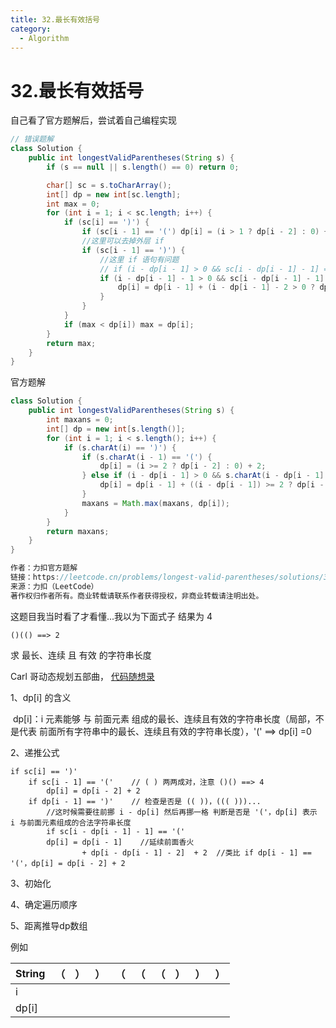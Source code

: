 ```yaml
---
title: 32.最长有效括号
category:
  - Algorithm
---
```


# 32.最长有效括号



自己看了官方题解后，尝试着自己编程实现

```java
// 错误题解
class Solution {
    public int longestValidParentheses(String s) {
        if (s == null || s.length() == 0) return 0;

        char[] sc = s.toCharArray();
        int[] dp = new int[sc.length];
        int max = 0;
        for (int i = 1; i < sc.length; i++) {
            if (sc[i] == ')') {
                if (sc[i - 1] == '(') dp[i] = (i > 1 ? dp[i - 2] : 0) + 2;
                //这里可以去掉外层 if
                if (sc[i - 1] == ')') {
                    //这里 if 语句有问题
                    // if (i - dp[i - 1] > 0 && sc[i - dp[i - 1] - 1] == '(')
                    if (i - dp[i - 1] - 1 > 0 && sc[i - dp[i - 1] - 1] == '(') {
                        dp[i] = dp[i - 1] + (i - dp[i - 1] - 2 > 0 ? dp[i - dp[i - 1] - 2] : 0) + 2;
                    }
                }
            }
            if (max < dp[i]) max = dp[i];
        }
        return max;
    }
}
```



官方题解

```java
class Solution {
    public int longestValidParentheses(String s) {
        int maxans = 0;
        int[] dp = new int[s.length()];
        for (int i = 1; i < s.length(); i++) {
            if (s.charAt(i) == ')') {
                if (s.charAt(i - 1) == '(') {
                    dp[i] = (i >= 2 ? dp[i - 2] : 0) + 2;
                } else if (i - dp[i - 1] > 0 && s.charAt(i - dp[i - 1] - 1) == '(') {
                    dp[i] = dp[i - 1] + ((i - dp[i - 1]) >= 2 ? dp[i - dp[i - 1] - 2] : 0) + 2;
                }
                maxans = Math.max(maxans, dp[i]);
            }
        }
        return maxans;
    }
}

作者：力扣官方题解
链接：https://leetcode.cn/problems/longest-valid-parentheses/solutions/314683/zui-chang-you-xiao-gua-hao-by-leetcode-solution/
来源：力扣（LeetCode）
著作权归作者所有。商业转载请联系作者获得授权，非商业转载请注明出处。
```



这题目我当时看了才看懂...我以为下面式子 结果为 4

```
()(() ==> 2
```



求 最长、连续 且 有效 的字符串长度



Carl 哥动态规划五部曲， [代码随想录](https://www.programmercarl.com/%E5%8A%A8%E6%80%81%E8%A7%84%E5%88%92%E7%90%86%E8%AE%BA%E5%9F%BA%E7%A1%80.html#%E5%8A%A8%E6%80%81%E8%A7%84%E5%88%92%E7%9A%84%E8%A7%A3%E9%A2%98%E6%AD%A5%E9%AA%A4)

1、dp[i] 的含义

​	dp[i]：i 元素能够 与 前面元素 组成的最长、连续且有效的字符串长度（局部，不是代表 前面所有字符串中的最长、连续且有效的字符串长度），'(' ==> dp[i] =0

2、递推公式

```
if sc[i] == ')' 
    if sc[i - 1] == '('    // ( ) 两两成对，注意 ()() ==> 4
        dp[i] = dp[i - 2] + 2
    if dp[i - 1] == ')'    // 检查是否是 (( ))，((( )))...
        //这时候需要往前挪 i - dp[i] 然后再挪一格 判断是否是 '('，dp[i] 表示 i 与前面元素组成的合法字符串长度
        if sc[i - dp[i - 1] - 1] == '('
        dp[i] = dp[i - 1]    //延续前面香火
                + dp[i - dp[i - 1] - 2]  + 2  //类比 if dp[i - 1] == '('，dp[i] = dp[i - 2] + 2
```

3、初始化

4、确定遍历顺序

5、距离推导dp数组

例如

| String | （   | ）   | ）   | （   | （   | （   | ）   | ）   | ）   |
| ------ | ---- | ---- | ---- | ---- | ---- | ---- | ---- | ---- | ---- |
| i      |      |      |      |      |      |      |      |      |      |
| dp[i]  |      |      |      |      |      |      |      |      |      |

